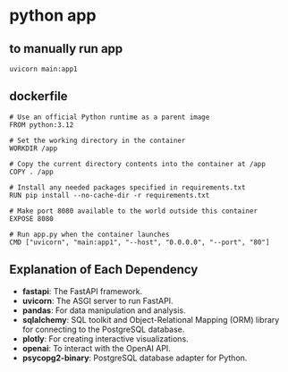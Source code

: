 # python app
## to manually run app
```
uvicorn main:app1
```

## dockerfile
```
# Use an official Python runtime as a parent image
FROM python:3.12

# Set the working directory in the container
WORKDIR /app

# Copy the current directory contents into the container at /app
COPY . /app

# Install any needed packages specified in requirements.txt
RUN pip install --no-cache-dir -r requirements.txt

# Make port 8080 available to the world outside this container
EXPOSE 8080

# Run app.py when the container launches
CMD ["uvicorn", "main:app1", "--host", "0.0.0.0", "--port", "80"]
```


## Explanation of Each Dependency
- **fastapi**: The FastAPI framework.
- **uvicorn**: The ASGI server to run FastAPI.
- **pandas**: For data manipulation and analysis.
- **sqlalchemy**: SQL toolkit and Object-Relational Mapping (ORM) library for connecting to the PostgreSQL database.
- **plotly**: For creating interactive visualizations.
- **openai**: To interact with the OpenAI API.
- **psycopg2-binary**: PostgreSQL database adapter for Python.
